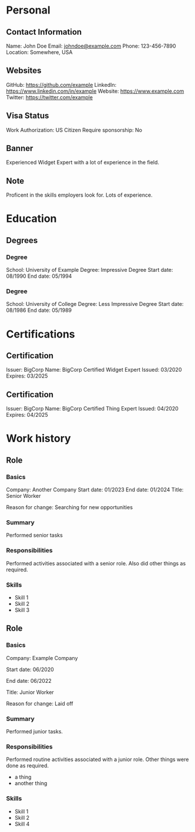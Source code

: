 # Personal

## Contact Information
Name: John Doe
Email: johndoe@example.com
Phone: 123-456-7890
Location: Somewhere, USA

## Websites
GitHub: https://github.com/example
LinkedIn: https://www.linkedin.com/in/example
Website: https://www.example.com
Twitter: https://twitter.com/example

## Visa Status
Work Authorization: US Citizen
Require sponsorship: No


## Banner

Experienced Widget Expert with a lot of experience in the field.

## Note

Proficent in the skills employers look for.
Lots of experience.

# Education

## Degrees

### Degree
School: University of Example
Degree: Impressive Degree
Start date: 08/1990
End date: 05/1994

### Degree
School: University of College
Degree: Less Impressive Degree
Start date: 08/1986
End date: 05/1989

# Certifications

## Certification

Issuer: BigCorp
Name: BigCorp Certified Widget Expert
Issued: 03/2020
Expires: 03/2025

## Certification
Issuer: BigCorp
Name: BigCorp Certified Thing Expert
Issued: 04/2020
Expires: 04/2025

# Work history

## Role

### Basics
Company: Another Company
Start date: 01/2023
End date: 01/2024
Title: Senior Worker

Reason for change: Searching for new opportunities

### Summary
Performed senior tasks

### Responsibilities
Performed activities associated with a senior role.
Also did other things as required.

### Skills
* Skill 1
* Skill 2
* Skill 3

## Role

### Basics
Company: Example Company

Start date: 06/2020

End date: 06/2022

Title: Junior Worker

Reason for change: Laid off

### Summary
Performed junior tasks.

### Responsibilities
Performed routine activities associated with a junior role.
Other things were done as required.
* a thing
* another thing

### Skills

* Skill 1
* Skill 2
* Skill 4